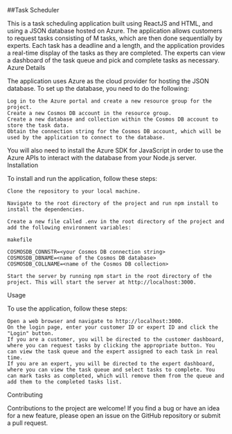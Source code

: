 ##Task Scheduler

This is a task scheduling application built using ReactJS and HTML, and using a JSON database hosted on Azure. The application allows customers to request tasks consisting of M tasks, which are then done sequentially by experts. Each task has a deadline and a length, and the application provides a real-time display of the tasks as they are completed. The experts can view a dashboard of the task queue and pick and complete tasks as necessary.
Azure Details

The application uses Azure as the cloud provider for hosting the JSON database. To set up the database, you need to do the following:

    Log in to the Azure portal and create a new resource group for the project.
    Create a new Cosmos DB account in the resource group.
    Create a new database and collection within the Cosmos DB account to store the task data.
    Obtain the connection string for the Cosmos DB account, which will be used by the application to connect to the database.

You will also need to install the Azure SDK for JavaScript in order to use the Azure APIs to interact with the database from your Node.js server.
Installation

To install and run the application, follow these steps:

    Clone the repository to your local machine.

    Navigate to the root directory of the project and run npm install to install the dependencies.

    Create a new file called .env in the root directory of the project and add the following environment variables:

    makefile

    COSMOSDB_CONNSTR=<your Cosmos DB connection string>
    COSMOSDB_DBNAME=<name of the Cosmos DB database>
    COSMOSDB_COLLNAME=<name of the Cosmos DB collection>

    Start the server by running npm start in the root directory of the project. This will start the server at http://localhost:3000.

Usage

To use the application, follow these steps:

    Open a web browser and navigate to http://localhost:3000.
    On the login page, enter your customer ID or expert ID and click the "Login" button.
    If you are a customer, you will be directed to the customer dashboard, where you can request tasks by clicking the appropriate button. You can view the task queue and the expert assigned to each task in real time.
    If you are an expert, you will be directed to the expert dashboard, where you can view the task queue and select tasks to complete. You can mark tasks as completed, which will remove them from the queue and add them to the completed tasks list.

Contributing

Contributions to the project are welcome! If you find a bug or have an idea for a new feature, please open an issue on the GitHub repository or submit a pull request.